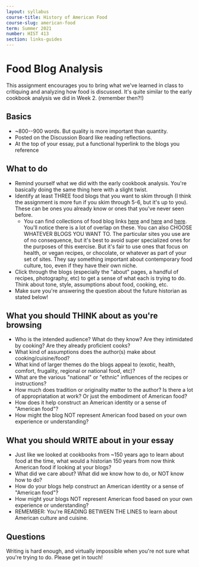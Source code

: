 ```yaml
---
layout: syllabus
course-title: History of American Food
course-slug: american-food
term: Summer 2021
number: HIST 413
section: links-guides
---
```


# Food Blog Analysis
This assignment encourages you to bring what we've learned in class to critiquing and analyzing how food is discussed. It's quite similar to the early cookbook analysis we did in Week 2. (remember then?!)

## Basics
- ~800--900 words. But quality is more important than quantity.
- Posted on the Discussion Board like reading reflections.
- At the top of your essay, put a functional hyperlink to the blogs you reference


## What to do
- Remind yourself what we did with the early cookbook analysis. You're basically doing the same thing here with a slight twist.
- Identify at least THREE food blogs that you want to skim through (I think the assignment is more fun if you skim through 5-6, but it's up to you). These can be ones you already know or ones that you've never seen before.
  - You can find collections of food blog links [here](https://americanfoodbloggers.com/) and [here](https://bloggingtips.com/best-food-blogs/) and [here](https://www.chefspencil.com/best-30-food-blogs-in-2020/). You'll notice there is a lot of overlap on these. You can also CHOOSE WHATEVER BLOGS YOU WANT TO. The particular sites you use are of no consequence, but it's best to avoid super specialized ones for the purposes of this exercise. But it's fair to use ones that focus on health, or vegan recipes, or chocolate, or whatever as part of your set of sites. They say something important about contemporary food culture, too, even if they have their own niche.
- Click through the blogs (especially the "about" pages, a handful of recipes, photography, etc) to get a sense of what each is trying to do. Think about tone, style, assumptions about food, cooking, etc.
- Make sure you're answering the question about the future historian as stated below!


## What you should THINK about as you're browsing
- Who is the intended audience? What do they know? Are they intimidated by cooking? Are they already proficient cooks?
- What kind of assumptions does the author(s) make about cooking/cuisine/food?
- What kind of larger themes do the blogs appeal to (exotic, health, comfort, frugality, regional or national food, etc)?
- What are the various "national" or "ethnic" influences of the recipes or instructions?
- How much does tradition or originality matter to the author? Is there a lot of appropriatation at work? Or just the embodiment of American food?
- How does it help construct an American identity or a sense of "American food"?
- How might the blog NOT represent American food based on your own experience or understanding?

## What you should WRITE about in your essay
- Just like we looked at cookbooks from ~150 years ago to learn about food at the time, what would a historian 150 years from now think American food if looking at your blogs?
- What did we care about? What did we know how to do, or NOT know how to do?
- How do your blogs help construct an American identity or a sense of "American food"?
- How might your blogs NOT represent American food based on your own experience or understanding?
- REMEMBER: You're READING BETWEEN THE LINES to learn about American culture and cuisine.


## Questions
Writing is hard enough, and virtually impossible when you're not sure what you're trying to do. Please get in touch!
